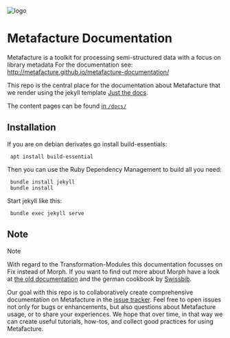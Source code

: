 ![logo](https://github.com/culturegraph/metafacture-core/wiki/img/metafacture_small.png)

# Metafacture Documentation

Metafacture is a toolkit for processing semi-structured data with a focus on library metadata
For the documentation see: http://metafacture.github.io/metafacture-documentation/

This repo is the central place for the documentation about Metafacture that we render using the jekyll template [Just the docs](https://github.com/just-the-docs/just-the-docs).

The content pages can be found [in `/docs/`](/docs/)

## Installation
If you are on debian derivates go install build-essentials:
```
 apt install build-essential
```
Then you can use the Ruby Dependency Management to build all you need:
```
 bundle install jekyll
 bundle install
```
Start jekyll like this:
```
 bundle exec jekyll serve
```

## Note
> [!NOTE]
> With regard to the Transformation-Modules this documentation focusses on Fix instead of Morph. If you want to find out more about Morph have a look at [the old documentation](https://github.com/metafacture/metafacture-core/wiki/Metamorph-User-Guide) and the german cookbook by [Swissbib](https://swissbib.gitlab.io/metamorph-doku/).

Our goal with this repo is to collaboratively create comprehensive documentation on Metafacture in the [issue tracker](https://github.com/metafacture/metafacture-documentation/issues?q=). Feel free to open issues not only for bugs or enhancements, but also questions about Metafacture usage, or to share your experiences. We hope that over time, in that way we can create useful tutorials, how-tos, and collect good practices for using Metafacture.

